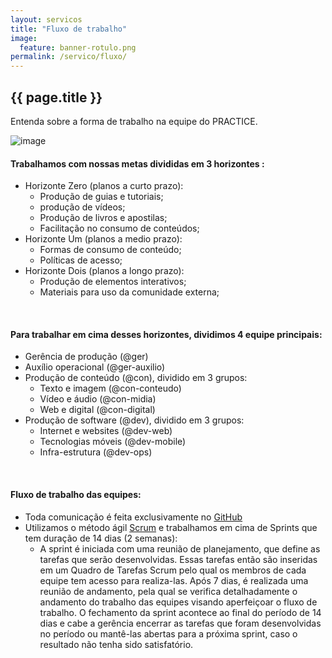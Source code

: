 ```yaml
---
layout: servicos
title: "Fluxo de trabalho"
image:
  feature: banner-rotulo.png
permalink: /servico/fluxo/
---
```


<section class="fdb-block">
  <div class="container">
    <div class="row align-items-center">
      <div class="col-12 col-md-8 col-lg-7">
        <h2>{{ page.title }}</h2>
        <p class="lead">Entenda sobre a forma de trabalho na equipe do PRACTICE.</p>
      </div>
      <div class="col-8 col-md-4 m-auto m-md-0 ml-md-auto pt-5">
        <p><img alt="image" class="img-fluid" src="/images/illustrations/undraw_Scrum_board_re_wk7v.svg"></p>
      </div>
    </div>
  </div>
</section>


#### Trabalhamos com nossas metas divididas em 3 horizontes :
* Horizonte Zero (planos a curto prazo):
  * Produção de guias e tutoriais;
  * produção de vídeos;
  * Produção de livros e apostilas;
  * Facilitação no consumo de conteúdos;
* Horizonte Um (planos a medio prazo):
  * Formas de consumo de conteúdo;
  * Políticas de acesso;
* Horizonte Dois (planos a longo prazo):
  * Produção de elementos interativos;
  * Materiais para uso da comunidade externa;

&nbsp;
#### Para trabalhar em cima desses horizontes, dividimos 4 equipe principais:
* Gerência de produção (@ger)
* Auxílio operacional (@ger-auxilio)
* Produção de conteúdo (@con), dividido em 3 grupos:
  * Texto e imagem (@con-conteudo)
  * Vídeo e áudio (@con-midia)
  * Web e digital (@con-digital)
* Produção de software (@dev), dividido em 3 grupos:
  * Internet e websites (@dev-web)
  * Tecnologias móveis (@dev-mobile)
  * Infra-estrutura (@dev-ops)

&nbsp;
#### Fluxo de trabalho das equipes:
* Toda comunicação é feita exclusivamente no <a href="https://github.com/" target="_blank">GitHub</a>
* Utilizamos o método ágil <a href="https://www.desenvolvimentoagil.com.br/scrum/" target="_blank">Scrum</a> e trabalhamos em cima de Sprints que tem duração de 14 dias (2 semanas):
  * A sprint é iniciada com uma reunião de planejamento, que define as tarefas que serão desenvolvidas. Essas tarefas então são inseridas em um   Quadro de Tarefas Scrum pelo qual os membros de cada equipe tem acesso para realiza-las.
  Após 7 dias, é realizada uma reunião de andamento, pela qual se verifica detalhadamente o andamento do trabalho das equipes visando aperfeiçoar o fluxo de trabalho.
  O fechamento da sprint acontece ao final do período de 14 dias e cabe a gerência encerrar as tarefas que foram desenvolvidas no período ou mantê-las abertas para a próxima sprint, caso o resultado não tenha sido satisfatório.
